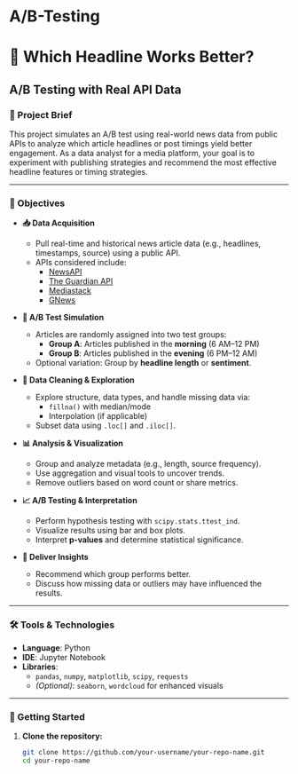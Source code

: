 # A/B-Testing
# 📰 Which Headline Works Better?  
## A/B Testing with Real API Data

### 📌 Project Brief
This project simulates an A/B test using real-world news data from public APIs to analyze which article headlines or post timings yield better engagement. As a data analyst for a media platform, your goal is to experiment with publishing strategies and recommend the most effective headline features or timing strategies.

---

### 🎯 Objectives

- **📥 Data Acquisition**
  - Pull real-time and historical news article data (e.g., headlines, timestamps, source) using a public API.
  - APIs considered include:
    - [NewsAPI](https://newsapi.org/)
    - [The Guardian API](https://open-platform.theguardian.com/)
    - [Mediastack](https://mediastack.com/)
    - [GNews](https://gnews.io/)

- **🧪 A/B Test Simulation**
  - Articles are randomly assigned into two test groups:
    - **Group A**: Articles published in the **morning** (6 AM–12 PM)
    - **Group B**: Articles published in the **evening** (6 PM–12 AM)
  - Optional variation: Group by **headline length** or **sentiment**.

- **🧹 Data Cleaning & Exploration**
  - Explore structure, data types, and handle missing data via:
    - `fillna()` with median/mode
    - Interpolation (if applicable)
  - Subset data using `.loc[]` and `.iloc[]`.

- **📊 Analysis & Visualization**
  - Group and analyze metadata (e.g., length, source frequency).
  - Use aggregation and visual tools to uncover trends.
  - Remove outliers based on word count or share metrics.

- **📈 A/B Testing & Interpretation**
  - Perform hypothesis testing with `scipy.stats.ttest_ind`.
  - Visualize results using bar and box plots.
  - Interpret **p-values** and determine statistical significance.

- **🧠 Deliver Insights**
  - Recommend which group performs better.
  - Discuss how missing data or outliers may have influenced the results.

---

### 🛠️ Tools & Technologies

- **Language**: Python  
- **IDE**: Jupyter Notebook  
- **Libraries**:
  - `pandas`, `numpy`, `matplotlib`, `scipy`, `requests`
  - *(Optional)*: `seaborn`, `wordcloud` for enhanced visuals

---

### 🚀 Getting Started

1. **Clone the repository:**
   ```bash
   git clone https://github.com/your-username/your-repo-name.git
   cd your-repo-name

